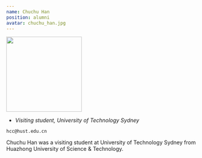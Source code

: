 ```yaml
---
name: Chuchu Han
position: alumni
avatar: chuchu_han.jpg
---
```


<img width="200" src="{{site.baseurl}}/images/people/{{page.avatar}}" data-action="zoom">

- _Visiting student, University of Technology Sydney_<br>
<!--- _Science coach. Collaborator. Transdisciplinary optimist._-->

<i class="fa fa-envelope-o"></i> `hcc@hust.edu.cn`

Chuchu Han was a visiting student at University of Technology Sydney from Huazhong University of Science & Technology.
